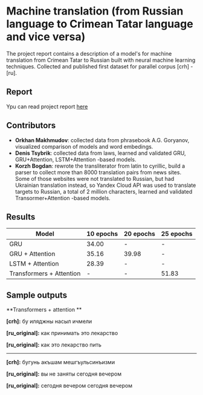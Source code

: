 # Machine translation (from Russian language to Crimean Tatar language and vice versa)

The project report contains a description of a model's for machine translation from Crimean Tatar to Russian built with neural machine learning techniques. Collected and published first dataset for parallel corpus [crh] - [ru].


## Report 
Ypu can read project report [here](https://github.com/kut666/NLP_project/report.pdf)


## Contributors 
- **Orkhan Makhmudov**: collected data from phrasebook A.G. Goryanov, visualized comparison of models and word embedings.
- **Denis Tsybrik**: collected data from laws, learned and validated GRU, GRU+Attention, LSTM+Attention -based models.
- **Korzh Bogdan**: rewrote the transliterator from latin to cyrillic, build a parser to collect more than 8000 translation pairs from news sites. Some of those websites were not translated to Russian, but had Ukrainian translation instead, so Yandex Cloud API was used to translate targets to Russian, a total of 2 million characters, learned and validated Transormer+Attention -based models.


## Results

|Model | 10 epochs | 20 epochs | 25 epochs |
|-----------|---------|---------|---------|
|GRU | 34.00 | - | - |
|GRU + Attention | 35.16 | 39.98 | - |
|LSTM + Attention | 28.39 | - | - |
| Transformers + Attention | - | - | 51.83 |

## Sample outputs

**Transformers + attention **

**[crh]:** бу иляджны насыл ичмели

**[ru_original]:** как принимать это лекарство

**[ru_original]:** как это лекарство пить

---

**[crh]:** бугунь акъшам мешгъульсинъизми

**[ru_original]:** вы не заняты сегодня вечером

**[ru_original]:** сегодня вечером сегодня вечером
